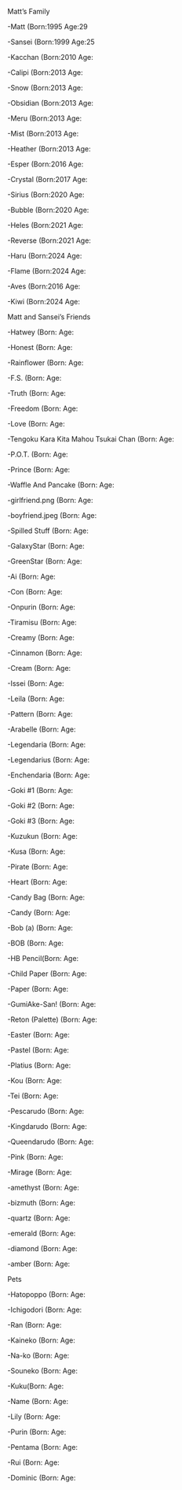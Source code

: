 Matt’s Family

-Matt (Born:1995 Age:29

-Sansei (Born:1999 Age:25

-Kacchan (Born:2010 Age:

-Calipi (Born:2013 Age:

-Snow (Born:2013 Age:

-Obsidian (Born:2013 Age:

-Meru (Born:2013 Age:

-Mist (Born:2013 Age:

-Heather (Born:2013 Age:

-Esper (Born:2016 Age:

-Crystal (Born:2017 Age:

-Sirius (Born:2020 Age:

-Bubble (Born:2020 Age:

-Heles (Born:2021 Age:

-Reverse (Born:2021 Age:

-Haru (Born:2024 Age:

-Flame (Born:2024 Age:

-Aves (Born:2016 Age:

-Kiwi (Born:2024 Age:

Matt and Sansei’s Friends

-Hatwey (Born: Age:

-Honest (Born: Age:

-Rainflower (Born: Age:

-F.S. (Born: Age:

-Truth (Born: Age:

-Freedom (Born: Age:

-Love (Born: Age:

-Tengoku Kara Kita Mahou Tsukai Chan (Born: Age:

-P.O.T. (Born: Age:

-Prince (Born: Age:

-Waffle And Pancake (Born: Age:

-girlfriend.png (Born: Age:

-boyfriend.jpeg (Born: Age:

-Spilled Stuff (Born: Age:

-GalaxyStar (Born: Age:

-GreenStar (Born: Age:

-Ai (Born: Age:

-Con (Born: Age:

-Onpurin (Born: Age:

-Tiramisu (Born: Age:

-Creamy (Born: Age:

-Cinnamon (Born:  Age:

-Cream (Born: Age:

-Issei (Born: Age:

-Leila (Born: Age:

-Pattern (Born: Age:

-Arabelle (Born: Age:

-Legendaria (Born: Age:

-Legendarius (Born: Age:

-Enchendaria (Born: Age:

-Goki #1 (Born: Age:

-Goki #2 (Born: Age:

-Goki #3 (Born: Age:

-Kuzukun (Born: Age:

-Kusa (Born: Age:

-Pirate (Born: Age:

-Heart (Born: Age:

-Candy Bag (Born: Age:

-Candy (Born: Age:

-Bob (a) (Born: Age:

-BOB (Born: Age:

-HB Pencil(Born: Age:

-Child Paper (Born: Age:

-Paper (Born: Age:

-GumiAke-San! (Born: Age:

-Reton (Palette) (Born: Age:

-Easter (Born: Age:

-Pastel (Born: Age:

-Platius (Born: Age:

-Kou (Born: Age:

-Tei (Born: Age:

-Pescarudo (Born: Age:

-Kingdarudo (Born: Age:

-Queendarudo (Born: Age:

-Pink (Born: Age:

-Mirage (Born: Age:

-amethyst (Born: Age:

-bizmuth (Born: Age:

-quartz (Born: Age:

-emerald (Born: Age:

-diamond (Born: Age:

-amber (Born: Age:

Pets

-Hatopoppo (Born: Age:

-Ichigodori (Born: Age:

-Ran (Born: Age:

-Kaineko (Born: Age:

-Na-ko (Born: Age:

-Souneko (Born: Age:

-Kuku(Born: Age:

-Name (Born: Age:

-Lily (Born: Age:

-Purin (Born: Age:

-Pentama (Born: Age:

-Rui (Born: Age:

-Dominic (Born: Age:
